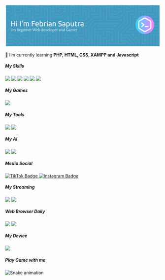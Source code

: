![Header](https://raw.githubusercontent.com/febriansaputra39/febriansaputra39/main/img/github-header-banner.png)

<!--
**febriansaputra39/febriansaputra39** is a ✨ _special_ ✨ repository because its `README.md` (this file) appears on your GitHub profile.

Here are some ideas to get you started:

- 🔭 I’m currently working on ...
- 🌱 I’m currently learning ...
- 👯 I’m looking to collaborate on ...
- 🤔 I’m looking for help with ...
- 💬 Ask me about ...
- 📫 How to reach me: ...
- 😄 Pronouns: ...
- ⚡ Fun fact: ...
-->

🌱 I’m currently learning **PHP, HTML, CSS, XAMPP and Javascript**

##### My Skills

<img src="https://img.shields.io/badge/HTML5-E34F26?style=for-the-badge&logo=html5&logoColor=white" />
<img src="https://img.shields.io/badge/CSS3-1572B6?style=for-the-badge&logo=css3&logoColor=white" />
<img src="https://img.shields.io/badge/PHP-777BB4?style=for-the-badge&logo=php&logoColor=white" />
<img src="https://img.shields.io/badge/JavaScript-323330?style=for-the-badge&logo=javascript&logoColor=F7DF1E" />
<img src="https://img.shields.io/badge/Xampp-F37623?style=for-the-badge&logo=xampp&logoColor=white" />
<img src="https://img.shields.io/badge/Codeigniter-EF4223?style=for-the-badge&logo=codeigniter&logoColor=white" />

##### My Games

<img src="https://img.shields.io/badge/Steam-000000?style=for-the-badge&logo=steam&logoColor=white" />

##### My Tools

<img src="https://img.shields.io/badge/Visual Studio Code-007ACC?style=for-the-badge&logo=visual-studio-code&logoColor=white" />
<img src="https://img.shields.io/badge/prettier-1A2C34?style=for-the-badge&logo=prettier&logoColor=F7BA3E" />

##### My AI

<img src="https://img.shields.io/badge/ChatGPT-00BFFF?style=for-the-badge&logo=openai&logoColor=white" />

<img src="https://img.shields.io/badge/Perplexity-1FB8CD?style=for-the-badge&logo=perplexity&logoColor=white" />

##### Media Social

<a href="https://www.tiktok.com/@ff.mas_feb17" target="_blank">
  <img src="https://img.shields.io/badge/TikTok-000000?style=for-the-badge&logo=tiktok&logoColor=white" alt="TikTok Badge"/>
</a>

<a href="https://instagram.com/febriyan_saputra39" target="_blank">
<img src="https://img.shields.io/badge/Instagram-E4405F?style=for-the-badge&logo=instagram&logoColor=white" alt="Instagram Badge"/>
</a>

##### My Streaming

<img src="https://img.shields.io/badge/Netflix-E50914?style=for-the-badge&logo=netflix&logoColor=white" />
<img src="https://img.shields.io/badge/YouTube-FF0000?style=for-the-badge&logo=youtube&logoColor=white" />

##### Web Browser Daily

<img src="https://img.shields.io/badge/Google_chrome-4285F4?style=for-the-badge&logo=Google-chrome&logoColor=white" />
<img src="https://img.shields.io/badge/Firefox_Browser-FF7139?style=for-the-badge&logo=Firefox-Browser&logoColor=white" />

##### My Device

<img src="https://img.shields.io/badge/lenovo%20laptop-E2231A?style=for-the-badge&logo=lenovo&logoColor=white" />

<h5 align="left">Play Game with me</h5>

###
<img src="https://raw.githubusercontent.com/febriansaputra39/febriansaputra39/output/snake.svg" alt="Snake animation" />
